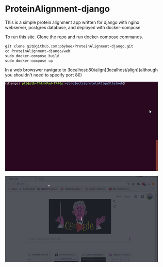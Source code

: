 # ProteinAlignment-django

This is a simple protein alignment app written for django with nginx webserver, postgres database, and deployed with docker-compose

To run this site. Clone the repo and run docker-compose commands.

```
git clone git@github.com:pbybee/ProteinAlignment-django.git
cd ProteinAlignment-django/web
sudo docker-compose build
sudo docker-compose up
```

In a web browswer navigate to [localhost:80/align](localhost/align](although you shouldn't need to specify port 80)

![running docker-compose](https://github.com/pbybee/ProteinAlignment-django/blob/master/docker-compose-cmds.gif)

![doing an alignment](https://github.com/pbybee/ProteinAlignment-django/blob/master/web%20port%2080.gif)
